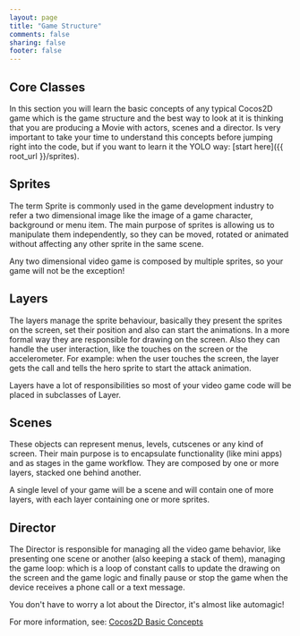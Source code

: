 ```yaml
---
layout: page
title: "Game Structure"
comments: false
sharing: false
footer: false
---
```


## Core Classes

In this section you will learn the basic concepts of any typical Cocos2D game which is the game structure and the best way to look at it is thinking that you are producing a Movie with actors, scenes and a director. Is very important to take your time to understand this concepts before jumping right into the code, but if you want to learn it the YOLO way: [start here]({{ root_url }}/sprites).

## Sprites

The term Sprite is commonly used in the game development industry to refer a two dimensional image like the image of a game character, background or menu item. The main purpose of sprites is allowing us to manipulate them independently, so they can be moved, rotated or animated without affecting any other sprite in the same scene.

Any two dimensional video game is composed by multiple sprites, so your game will not be the exception!

## Layers

The layers manage the sprite behaviour, basically they present the sprites on the screen, set their position and also can start the animations. In a more formal way they are responsible for drawing on the screen. Also they can handle the user interaction, like the touches on the screen or the accelerometer. For example: when the user touches the screen, the layer gets the call and tells the hero sprite to start the attack animation.

Layers have a lot of responsibilities so most of your video game code will be placed in subclasses of Layer.

## Scenes

These objects can represent menus, levels, cutscenes or any kind of screen. Their main purpose is to encapsulate functionality (like mini apps) and as stages in the game workflow. They are composed by one or more layers, stacked one behind another.

A single level of your game will be a scene and will contain one of more layers, with each layer containing one or more sprites.

## Director

The Director is responsible for managing all the video game behavior, like presenting one scene or another (also keeping a stack of them), managing the game loop: which is a loop of constant calls to update the drawing on the screen and the game logic and finally pause or stop the game when the device receives a phone call or a text message.

You don't have to worry a lot about the Director, it's almost like automagic!

For more information, see: [Cocos2D Basic Concepts](http://www.cocos2d-iphone.org/wiki/doku.php/prog_guide:basic_concepts)